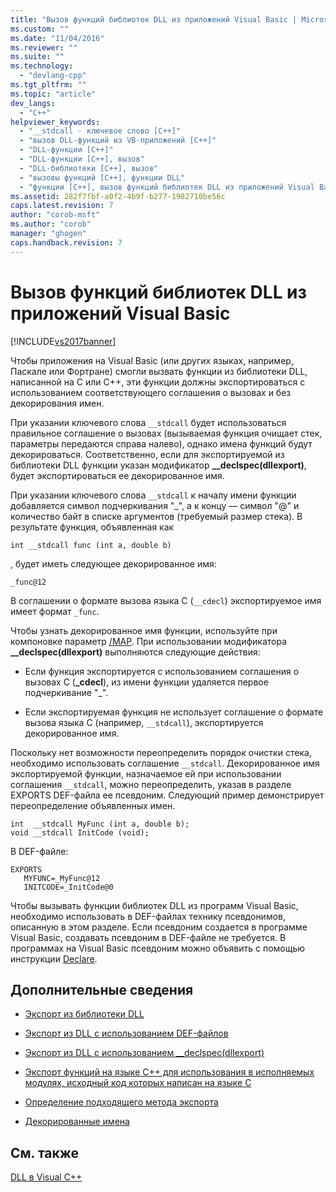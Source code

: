 ```yaml
---
title: "Вызов функций библиотек DLL из приложений Visual Basic | Microsoft Docs"
ms.custom: ""
ms.date: "11/04/2016"
ms.reviewer: ""
ms.suite: ""
ms.technology: 
  - "devlang-cpp"
ms.tgt_pltfrm: ""
ms.topic: "article"
dev_langs: 
  - "C++"
helpviewer_keywords: 
  - "__stdcall - ключевое слово [C++]"
  - "вызов DLL-функций из VB-приложений [C++]"
  - "DLL-функции [C++]"
  - "DLL-функции [C++], вызов"
  - "DLL-библиотеки [C++], вызов"
  - "вызовы функций [C++], функции DLL"
  - "функции [C++], вызов функций библиотек DLL из приложений Visual Basic"
ms.assetid: 282f7fbf-a0f2-4b9f-b277-1982710be56c
caps.latest.revision: 7
author: "corob-msft"
ms.author: "corob"
manager: "ghogen"
caps.handback.revision: 7
---
```

# Вызов функций библиотек DLL из приложений Visual Basic
[!INCLUDE[vs2017banner](../assembler/inline/includes/vs2017banner.md)]

Чтобы приложения на Visual Basic \(или других языках, например, Паскале или Фортране\) смогли вызвать функции из библиотеки DLL, написанной на C или C\+\+, эти функции должны экспортироваться с использованием соответствующего соглашения о вызовах и без декорирования имен.  
  
 При указании ключевого слова `__stdcall` будет использоваться правильное соглашение о вызовах \(вызываемая функция очищает стек, параметры передаются справа налево\), однако имена функций будут декорироваться.  Соответственно, если для экспортируемой из библиотеки DLL функции указан модификатор **\_\_declspec\(dllexport\)**, будет экспортироваться ее декорированное имя.  
  
 При указании ключевого слова `__stdcall` к началу имени функции добавляется символ подчеркивания "\_", а к концу — символ "@" и количество байт в списке аргументов \(требуемый размер стека\).  В результате функция, объявленная как  
  
```  
int __stdcall func (int a, double b)  
```  
  
 , будет иметь следующее декорированное имя:  
  
```  
_func@12  
```  
  
 В соглашении о формате вызова языка C \(`__cdecl`\) экспортируемое имя имеет формат `_func`.  
  
 Чтобы узнать декорированное имя функции, используйте при компоновке параметр [\/MAP](../build/reference/map-generate-mapfile.md).  При использовании модификатора **\_\_declspec\(dllexport\)** выполняются следующие действия:  
  
-   Если функция экспортируется с использованием соглашения о вызовах C \(**\_cdecl**\), из имени функции удаляется первое подчеркивание "\_".  
  
-   Если экспортируемая функция не использует соглашение о формате вызова языка C \(например, `__stdcall`\), экспортируется декорированное имя.  
  
 Поскольку нет возможности переопределить порядок очистки стека, необходимо использовать соглашение `__stdcall`.  Декорированное имя экспортируемой функции, назначаемое ей при использовании соглашения `__stdcall`, можно переопределить, указав в разделе EXPORTS DEF\-файла ее псевдоним.  Следующий пример демонстрирует переопределение объявленных имен.  
  
```  
int  __stdcall MyFunc (int a, double b);  
void __stdcall InitCode (void);  
```  
  
 В DEF\-файле:  
  
```  
EXPORTS  
   MYFUNC=_MyFunc@12  
   INITCODE=_InitCode@0  
```  
  
 Чтобы вызывать функции библиотек DLL из программ Visual Basic, необходимо использовать в DEF\-файлах технику псевдонимов, описанную в этом разделе.  Если псевдоним создается в программе Visual Basic, создавать псевдоним в DEF\-файле не требуется.  В программах на Visual Basic псевдоним можно объявить с помощью инструкции [Declare](../Topic/Declare%20Statement.md).  
  
## Дополнительные сведения  
  
-   [Экспорт из библиотеки DLL](../build/exporting-from-a-dll.md)  
  
-   [Экспорт из DLL с использованием DEF\-файлов](../build/exporting-from-a-dll-using-def-files.md)  
  
-   [Экспорт из DLL с использованием \_\_declspec\(dllexport\)](../build/exporting-from-a-dll-using-declspec-dllexport.md)  
  
-   [Экспорт функций на языке C\+\+ для использования в исполняемых модулях, исходный код которых написан на языке C](../build/exporting-cpp-functions-for-use-in-c-language-executables.md)  
  
-   [Определение подходящего метода экспорта](../build/determining-which-exporting-method-to-use.md)  
  
-   [Декорированные имена](../Topic/Decorated%20Names.md)  
  
## См. также  
 [DLL в Visual C\+\+](../build/dlls-in-visual-cpp.md)